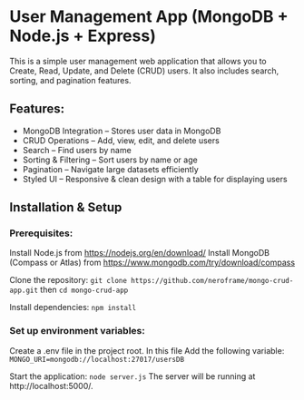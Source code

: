 # User Management App (MongoDB + Node.js + Express)

This is a simple user management web application that allows you to Create, Read, Update, and Delete (CRUD) users. It also includes search, sorting, and pagination features.

## Features:

- MongoDB Integration – Stores user data in MongoDB
- CRUD Operations – Add, view, edit, and delete users
- Search – Find users by name
- Sorting & Filtering – Sort users by name or age
- Pagination – Navigate large datasets efficiently
- Styled UI – Responsive & clean design with a table for displaying users

## Installation & Setup

### Prerequisites:

Install Node.js from https://nodejs.org/en/download/
Install MongoDB (Compass or Atlas) from https://www.mongodb.com/try/download/compass

Clone the repository: `git clone https://github.com/neroframe/mongo-crud-app.git`
then `cd mongo-crud-app`

Install dependencies: `npm install`

### Set up environment variables:

Create a .env file in the project root. In this file Add the following variable: `MONGO_URI=mongodb://localhost:27017/usersDB`

Start the application: `node server.js`
The server will be running at http://localhost:5000/.
